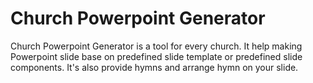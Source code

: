 # Church Powerpoint Generator
Church Powerpoint Generator is a tool for every church. It help making Powerpoint slide base on predefined slide template or predefined slide components. It's also provide hymns and arrange hymn on your slide.